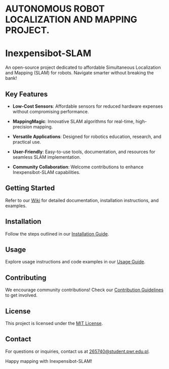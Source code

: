 # AUTONOMOUS ROBOT LOCALIZATION AND MAPPING PROJECT.
# Inexpensibot-SLAM

An open-source project dedicated to affordable Simultaneous Localization and Mapping (SLAM) for robots. Navigate smarter without breaking the bank!

## Key Features

- **Low-Cost Sensors**: Affordable sensors for reduced hardware expenses without compromising performance.
  
- **MappingMagic**: Innovative SLAM algorithms for real-time, high-precision mapping.

- **Versatile Applications**: Designed for robotics education, research, and practical use.

- **User-Friendly**: Easy-to-use tools, documentation, and resources for seamless SLAM implementation.

- **Community Collaboration**: Welcome contributions to enhance Inexpensibot-SLAM capabilities.

## Getting Started

Refer to our [Wiki](https://github.com/IsreLite/Inexpensibot-SLAM/wiki) for detailed documentation, installation instructions, and examples.

## Installation

Follow the steps outlined in our [Installation Guide](https://github.com/IsreLite/Inexpensibot-SLAM/wiki/Installation).

## Usage

Explore usage instructions and code examples in our [Usage Guide](https://github.com/IsreLite/Inexpensibot-SLAM/wiki/Usage).

## Contributing

We encourage community contributions! Check our [Contribution Guidelines](CONTRIBUTING.md) to get involved.

## License

This project is licensed under the [MIT License](LICENSE).

## Contact

For questions or inquiries, contact us at [265740@student.pwr.edu.pl](265740@student.pwr.edu.pl).

Happy mapping with Inexpensibot-SLAM!

